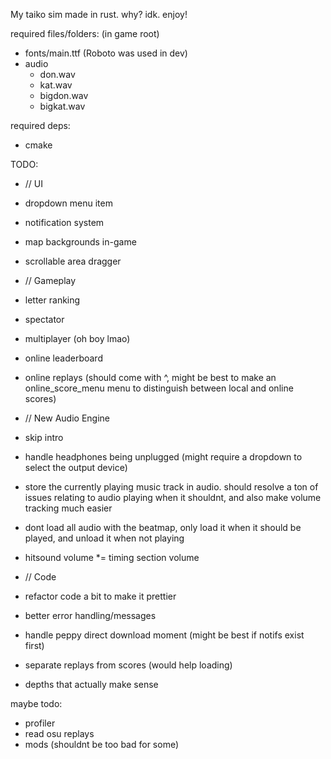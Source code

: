 My taiko sim made in rust. why? idk. enjoy!
  
required files/folders: (in game root)
 - fonts/main.ttf (Roboto was used in dev)
 - audio
    - don.wav
    - kat.wav
    - bigdon.wav
    - bigkat.wav
  
required deps:
 - cmake
  

TODO:
- // UI
 - dropdown menu item
 - notification system
 - map backgrounds in-game
 - scrollable area dragger
  
- // Gameplay
 - letter ranking
 - spectator
 - multiplayer (oh boy lmao)
 - online leaderboard
 - online replays (should come with ^, might be best to make an online_score_menu menu to distinguish between local and online scores)

- // New Audio Engine
 - skip intro
 - handle headphones being unplugged (might require a dropdown to select the output device)
 - store the currently playing music track in audio. should resolve a ton of issues relating to audio playing when it shouldnt, and also make volume tracking much easier
 - dont load all audio with the beatmap, only load it when it should be played, and unload it when not playing
 - hitsound volume *= timing section volume

- // Code
 - refactor code a bit to make it prettier
 - better error handling/messages
 - handle peppy direct download moment (might be best if notifs exist first)
 - separate replays from scores (would help loading)
 - depths that actually make sense
  
maybe todo:
 - profiler
 - read osu replays
 - mods (shouldnt be too bad for some)